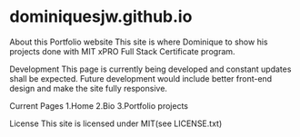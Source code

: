 # dominiquesjw.github.io

About this Portfolio website
This site is where Dominique to show his projects done with MIT xPRO Full Stack Certificate program. 

Development
This page is currently being developed and constant updates shall be expected. Future development would include better front-end design and make the site fully responsive.

Current Pages
1.Home
2.Bio
3.Portfolio projects


License
This site is licensed under MIT(see LICENSE.txt)

